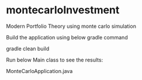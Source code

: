 # montecarloInvestment
Modern Portfolio Theory using monte carlo simulation

Build the application using below gradle command

gradle clean build

Run below Main class to see the results:

MonteCarloApplication.java
